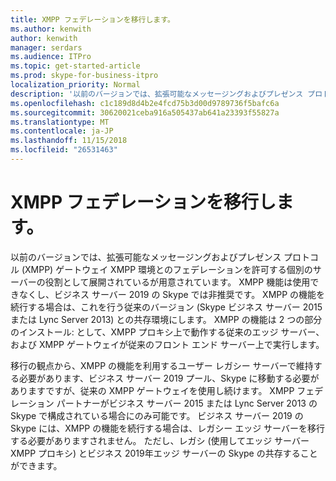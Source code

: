```yaml
---
title: XMPP フェデレーションを移行します。
ms.author: kenwith
author: kenwith
manager: serdars
ms.audience: ITPro
ms.topic: get-started-article
ms.prod: skype-for-business-itpro
localization_priority: Normal
description: '以前のバージョンでは、拡張可能なメッセージングおよびプレゼンス プロトコル (XMPP) ゲートウェイ XMPP 環境とのフェデレーションを許可する個別のサーバーの役割として展開されているが用意されています。 XMPP の機能は、利用とビジネス サーバー 2019 の Skype で非推奨ではありません。 従来のバージョンと coexitence の環境で有効 XMPP の機能を続行する場合を (ビジネス サーバー 2015 の Skype と Lync Server 2013) です。 XMPP の機能は 2 つの部分のインストール: として、XMPP プロキシ上で動作する従来のエッジ サーバー、および XMPP ゲートウェイが従来のフロント エンド サーバー上で実行します。'
ms.openlocfilehash: c1c189d8d4b2e4fcd75b3d00d9789736f5bafc6a
ms.sourcegitcommit: 30620021ceba916a505437ab641a23393f55827a
ms.translationtype: MT
ms.contentlocale: ja-JP
ms.lasthandoff: 11/15/2018
ms.locfileid: "26531463"
---
```

# <a name="migrating-xmpp-federation"></a>XMPP フェデレーションを移行します。

以前のバージョンでは、拡張可能なメッセージングおよびプレゼンス プロトコル (XMPP) ゲートウェイ XMPP 環境とのフェデレーションを許可する個別のサーバーの役割として展開されているが用意されています。 XMPP 機能は使用できなくし、ビジネス サーバー 2019 の Skype では非推奨です。 XMPP の機能を続行する場合は、これを行う従来のバージョン (Skype ビジネス サーバー 2015 または Lync Server 2013) との共存環境にします。 XMPP の機能は 2 つの部分のインストール: として、XMPP プロキシ上で動作する従来のエッジ サーバー、および XMPP ゲートウェイが従来のフロント エンド サーバー上で実行します。 
  
移行の観点から、XMPP の機能を利用するユーザー レガシー サーバーで維持する必要があります、ビジネス サーバー 2019 プール、Skype に移動する必要がありますですが、従来の XMPP ゲートウェイを使用し続けます。 XMPP フェデレーション パートナーがビジネス サーバー 2015 または Lync Server 2013 の Skype で構成されている場合にのみ可能です。 ビジネス サーバー 2019 の Skype には、XMPP の機能を続行する場合は、レガシー エッジ サーバーを移行する必要がありますされません。 ただし、レガシ (使用してエッジ サーバー XMPP プロキシ) とビジネス 2019年エッジ サーバーの Skype の共存することができます。
  

    

